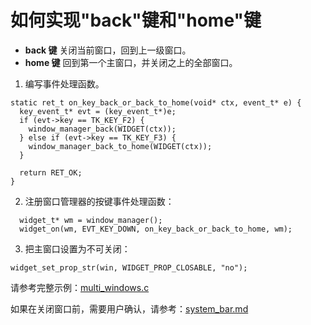# 如何实现"back"键和"home"键

* **back 键** 关闭当前窗口，回到上一级窗口。
* **home 键** 回到第一个主窗口，并关闭之上的全部窗口。

1. 编写事件处理函数。

```
static ret_t on_key_back_or_back_to_home(void* ctx, event_t* e) {
  key_event_t* evt = (key_event_t*)e;
  if (evt->key == TK_KEY_F2) {
    window_manager_back(WIDGET(ctx));
  } else if (evt->key == TK_KEY_F3) {
    window_manager_back_to_home(WIDGET(ctx));
  }

  return RET_OK;
}
```

2. 注册窗口管理器的按键事件处理函数：

```
  widget_t* wm = window_manager();
  widget_on(wm, EVT_KEY_DOWN, on_key_back_or_back_to_home, wm);
```

3. 把主窗口设置为不可关闭：

```
widget_set_prop_str(win, WIDGET_PROP_CLOSABLE, "no");
```

请参考完整示例：[multi_windows.c](https://github.com/zlgopen/awtk-c-demos/blob/master/demos/multi_windows.c)

如果在关闭窗口前，需要用户确认，请参考：[system_bar.md](https://github.com/zlgopen/awtk/blob/master/docs/system_bar.md)
